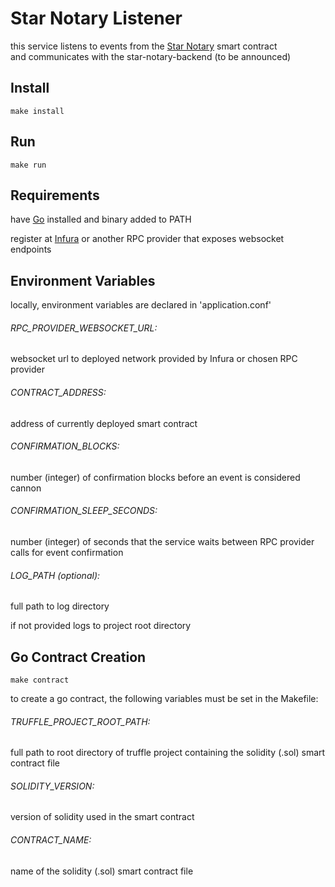 # Star Notary Listener

<p>this service listens to events from the <a href="https://github.com/sergera/star-notary">Star Notary</a> smart contract<br>
and communicates with the star-notary-backend (to be announced)</p>

## Install

<pre><code>make install</pre></code>

## Run

<pre><code>make run</pre></code>

## Requirements

<p>have <a href="https://go.dev/">Go</a> installed and binary added to PATH</p>

<p>register at <a href="https://infura.io/">Infura</a> or another RPC provider that exposes websocket endpoints</p>

## Environment Variables

<p>locally, environment variables are declared in 'application.conf'</p>

###### RPC_PROVIDER_WEBSOCKET_URL:

<p>websocket url to deployed network provided by Infura or chosen RPC provider</p>

###### CONTRACT_ADDRESS:

<p>address of currently deployed smart contract</p>

###### CONFIRMATION_BLOCKS:

<p>number (integer) of confirmation blocks before an event is considered cannon</p>

###### CONFIRMATION_SLEEP_SECONDS:

<p>number (integer) of seconds that the service waits between RPC provider calls for event confirmation</p>

###### LOG_PATH (optional):

<p>full path to log directory</p>
<p>if not provided logs to project root directory</p>

## Go Contract Creation

<pre><code>make contract</pre></code>

<p>to create a go contract, the following variables must be set in the Makefile:</p>

###### TRUFFLE_PROJECT_ROOT_PATH:

<p>full path to root directory of truffle project containing the solidity (.sol) smart contract file</p>

###### SOLIDITY_VERSION:

<p>version of solidity used in the smart contract</p>

###### CONTRACT_NAME:

<p>name of the solidity (.sol) smart contract file</p>
